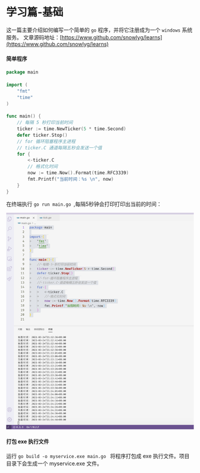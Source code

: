 # 学习篇-基础


<!--more-->

这一篇主要介绍如何编写一个简单的 `go` 程序，并将它注册成为一个 `windows` 系统服务。
文章源码地址：[https://www.github.com/snowlyg/learns](https://www.github.com/snowlyg/learns)

#### 简单程序

```go
package main

import (
	"fmt"
	"time"
)

func main() {
	// 每隔 5 秒打印当前时间
	ticker := time.NewTicker(5 * time.Second)
	defer ticker.Stop()
	// for 循环阻塞程序主进程
	// ticker.C 通道每隔五秒会发送一个值
	for {
		<-ticker.C
		// 格式化时间
		now := time.Now().Format(time.RFC3339)
		fmt.Printf("当前时间：%s \n", now)
	}
}

```

在终端执行 `go run main.go `,每隔5秒钟会打印打印出当前的时间：

![base_1.png](base_1.png)

#### 打包 exe 执行文件

运行 `go build -o myservice.exe main.go ` 将程序打包成 exe 执行文件。项目目录下会生成一个 myservice.exe 文件。


